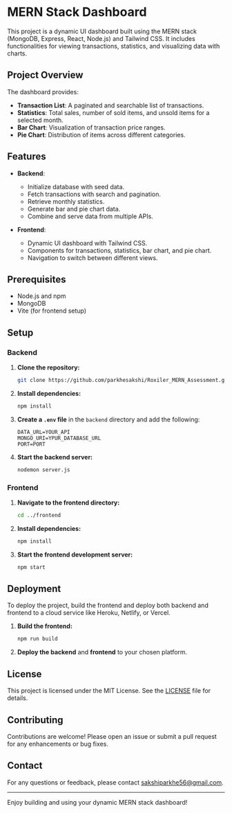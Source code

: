 # MERN Stack Dashboard

This project is a dynamic UI dashboard built using the MERN stack (MongoDB, Express, React, Node.js) and Tailwind CSS. It includes functionalities for viewing transactions, statistics, and visualizing data with charts.

## Project Overview

The dashboard provides:
- **Transaction List**: A paginated and searchable list of transactions.
- **Statistics**: Total sales, number of sold items, and unsold items for a selected month.
- **Bar Chart**: Visualization of transaction price ranges.
- **Pie Chart**: Distribution of items across different categories.

## Features

- **Backend**:
  - Initialize database with seed data.
  - Fetch transactions with search and pagination.
  - Retrieve monthly statistics.
  - Generate bar and pie chart data.
  - Combine and serve data from multiple APIs.

- **Frontend**:
  - Dynamic UI dashboard with Tailwind CSS.
  - Components for transactions, statistics, bar chart, and pie chart.
  - Navigation to switch between different views.

## Prerequisites

- Node.js and npm
- MongoDB
- Vite (for frontend setup)

## Setup

### Backend

1. **Clone the repository:**
    ```bash
    git clone https://github.com/parkhesakshi/Roxiler_MERN_Assessment.git
    ```

2. **Install dependencies:**
    ```bash
    npm install
    ```

3. **Create a `.env` file** in the `backend` directory and add the following:
    ```env
    DATA_URL=YOUR_API
    MONGO_URI=YPUR_DATABASE_URL
    PORT=PORT
    ```

4. **Start the backend server:**
    ```bash
    nodemon server.js
    ```

### Frontend

1. **Navigate to the frontend directory:**
    ```bash
    cd ../frontend
    ```

2. **Install dependencies:**
    ```bash
    npm install
    ```

3. **Start the frontend development server:**
    ```bash
    npm start
    ```

## Deployment

To deploy the project, build the frontend and deploy both backend and frontend to a cloud service like Heroku, Netlify, or Vercel.

1. **Build the frontend:**
    ```bash
    npm run build
    ```

2. **Deploy the backend** and **frontend** to your chosen platform.

## License

This project is licensed under the MIT License. See the [LICENSE](LICENSE) file for details.

## Contributing

Contributions are welcome! Please open an issue or submit a pull request for any enhancements or bug fixes.

## Contact

For any questions or feedback, please contact [sakshiparkhe56@gmail.com](mailto:sakshiparkhe56@gmail.com).

---

Enjoy building and using your dynamic MERN stack dashboard!
